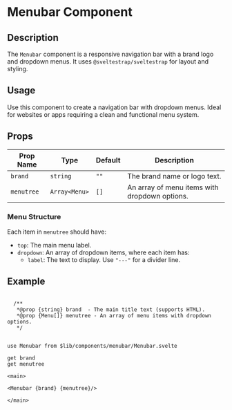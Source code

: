 # Menubar Component

## Description
The `Menubar` component is a responsive navigation bar with a brand logo and dropdown menus. It uses `@sveltestrap/sveltestrap` for layout and styling.

## Usage
Use this component to create a navigation bar with dropdown menus. Ideal for websites or apps requiring a clean and functional menu system.

## Props

| Prop Name  | Type          | Default | Description                     |
|------------|---------------|---------|---------------------------------|
| `brand`    | `string`      | `""`    | The brand name or logo text.    |
| `menutree` | `Array<Menu>` | `[]`    | An array of menu items with dropdown options. |

### Menu Structure
Each item in `menutree` should have:
- `top`: The main menu label.
- `dropdown`: An array of dropdown items, where each item has:
  - `label`: The text to display. Use `"---"` for a divider line.

## Example


```agml

  /**
   *@prop {string} brand  - The main title text (supports HTML).
   *@prop {Menu[]} menutree - An array of menu items with dropdown options.
   */


use Menubar from $lib/components/menubar/Menubar.svelte

get brand
get menutree

<main>

<Menubar {brand} {menutree}/>

</main>